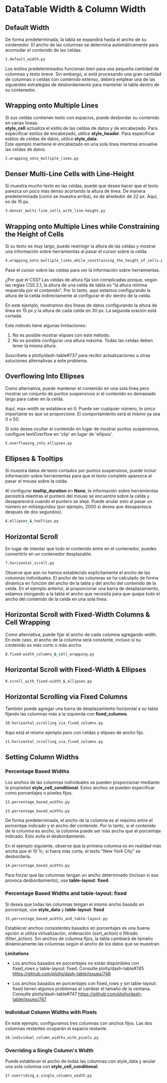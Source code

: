 # DataTable Width & Column Width

## Default Width

De forma predeterminada, la tabla se expandirá hasta el ancho de su contenedor. El ancho de las columnas se determina automáticamente para acomodar el contenido de las celdas.

```bash
1.default_width.py
```

Los estilos predeterminados funcionan bien para una pequeña cantidad de columnas y texto breve. Sin embargo, si está procesando una gran cantidad de columnas o celdas con contenido extenso, deberá emplear una de las siguientes estrategias de desbordamiento para mantener la tabla dentro de su contenedor.

## Wrapping onto Multiple Lines

Si sus celdas contienen texto con espacios, puede desbordar su contenido en varias líneas. <br>
**style_cell** actualiza el estilo de las celdas de datos y de encabezado. Para especificar estilos de encabezado, utilice **style_header**. Para especificar estilos de celdas de datos, utilice **style_data**. <br>
Este ejemplo mantiene el encabezado en una sola línea mientras envuelve las celdas de datos.

```bash
2.wrapping_onto_multiple_lines.py
```

## Denser Multi-Line Cells with Line-Height

Si muestra mucho texto en las celdas, puede que desee hacer que el texto parezca un poco más denso acortando la altura de línea. De manera predeterminada (como se muestra arriba), es de alrededor de 22 px. Aquí, es de 15 px.

```bash
3.denser_multi-line_cells_with_line-height.py
```

## Wrapping onto Multiple Lines while Constraining the Height of Cells

Si su texto es muy largo, puede restringir la altura de las celdas y mostrar una información sobre herramientas al pasar el cursor sobre la celda.

```bash
4.wrapping_onto_multiple_lines_while_constraining_the_height_of_cells.py
```

Pase el cursor sobre las celdas para ver la información sobre herramientas.

¿Por qué el CSS? Las celdas de altura fija son complicadas porque, según las reglas CSS 2.1, la altura de una celda de tabla es "la altura mínima requerida por el contenido". Por lo tanto, aquí estamos configurando la altura de la celda indirectamente al configurar el div dentro de la celda.

En este ejemplo, mostramos dos líneas de datos configurando la altura de línea en 15 px y la altura de cada celda en 30 px. La segunda oración está cortada.

Este método tiene algunas limitaciones:

1. No es posible mostrar elipses con este método.
2. No es posible configurar una altura máxima. Todas las celdas deben tener la misma altura.

Suscríbete a plotly/dash-table#737 para recibir actualizaciones u otras soluciones alternativas a este problema.

## Overflowing Into Ellipses

Como alternativa, puede mantener el contenido en una sola línea pero mostrar un conjunto de puntos suspensivos si el contenido es demasiado largo para caber en la celda.

Aquí, max-width se establece en 0. Puede ser cualquier número, lo único importante es que se proporcione. El comportamiento será el mismo ya sea 0 o 50.

Si solo desea ocultar el contenido en lugar de mostrar puntos suspensivos, configure textOverflow en 'clip' en lugar de 'ellipsis'.

```bash
5.overflowing_into_ellipses.py
```

## Ellipses & Tooltips

Si muestra datos de texto cortados por puntos suspensivos, puede incluir información sobre herramientas para que el texto completo aparezca al pasar el mouse sobre la celda.

Al configurar **tooltip_duration** en **None**, la información sobre herramientas persistirá mientras el puntero del mouse se encuentre sobre la celda y desaparecerá cuando el puntero se aleje. Puede anular esto al pasar un número en milisegundos (por ejemplo, 2000 si desea que desaparezca después de dos segundos).

```bash
6.ellipses_&_tooltips.py
```

## Horizontal Scroll

En lugar de intentar que todo el contenido entre en el contenedor, puedes convertirlo en un contenedor desplazable.

```bash
7.horizontal_scroll.py
```

Observe que aún no hemos establecido explícitamente el ancho de las columnas individuales. El ancho de las columnas se ha calculado de forma dinámica en función del ancho de la tabla y del ancho del contenido de la celda. En el ejemplo anterior, al proporcionar una barra de desplazamiento, estamos otorgando a la tabla el ancho que necesita para que quepa todo el ancho del contenido de la celda en una sola línea.

## Horizontal Scroll with Fixed-Width Columns & Cell Wrapping

Como alternativa, puede fijar el ancho de cada columna agregando width. En este caso, el ancho de la columna será constante, incluso si su contenido es más corto o más ancho.

```bash
8.fixed-width_columns_&_cell_wrapping.py
```

## Horizontal Scroll with Fixed-Width & Ellipses

```bash
9.scroll_with_fixed-width_&_ellipses.py
```

## Horizontal Scrolling via Fixed Columns

También puede agregar una barra de desplazamiento horizontal a su tabla fijando las columnas más a la izquierda con **fixed_columns**.

```bash
10.horizontal_scrolling_via_fixed_columns.py
```

Aquí está el mismo ejemplo pero con celdas y elipses de ancho fijo.

```bash
11.horizontal_scrolling_via_fixed_columns.py
```

## Setting Column Widths

### Percentage Based Widths

Los anchos de las columnas individuales se pueden proporcionar mediante la propiedad **style_cell_conditional**. Estos anchos se pueden especificar como porcentajes o píxeles fijos.

```bash
12.percentage_based_widths.py
```
```bash
13.percentage_based_widths.py
```

De forma predeterminada, el ancho de la columna es el máximo entre el porcentaje indicado y el ancho del contenido. Por lo tanto, si el contenido de la columna es ancho, la columna puede ser más ancha que el porcentaje indicado. Esto evita el desbordamiento.

En el ejemplo siguiente, observe que la primera columna es en realidad más ancha que el 10 %; si fuera más corta, el texto "New York City" se desbordaría.

```bash
14.percentage_based_widths.py
```

Para forzar que las columnas tengan un ancho determinado (incluso si eso provoca desbordamiento), use **table-layout**: **fixed**.

### Percentage Based Widths and table-layout: fixed

Si desea que todas las columnas tengan el mismo ancho basado en porcentaje, use **style_data** y **table-layout**: **fixed**

```bash
15.percentage_based_widths_and_table-layout.py
```

Establecer anchos consistentes basados ​​en porcentajes es una buena opción si utiliza virtualización, ordenación (sort_action) o filtrado (filter_action). Sin anchos de columna fijos, la tabla cambiará de tamaño dinámicamente las columnas según el ancho de los datos que se muestran.

**Limitations**

- Los anchos basados ​​en porcentajes no están disponibles con fixed_rows y table-layout: fixed. Consulte plotly/dash-table#745 https://github.com/plotly/dash-table/issues/748

- Los anchos basados ​​en porcentajes con fixed_rows y sin table-layout: fixed tienen algunos problemas al cambiar el tamaño de la ventana. Consulte plotly/dash-table#747 https://github.com/plotly/dash-table/issues/747


### Individual Column Widths with Pixels

En este ejemplo, configuramos tres columnas con anchos fijos. Las dos columnas restantes ocuparán el espacio restante.

```bash
16.individual_column_widths_with_pixels.py
```

### Overriding a Single Column's Width

Puede establecer el ancho de todas las columnas con style_data y anular una sola columna con **style_cell_conditional**.

```bash
17.overriding_a_single_columns_width.py
```
